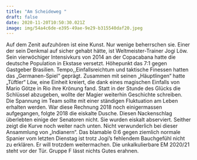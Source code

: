 ```yaml
---
title: "Am Scheideweg "
draft: false
date: 2020-11-20T10:50:30.021Z
image: img/54a4c6de-e395-49ae-9e29-b315540daf20.jpeg
---
```

Auf dem Zenit aufzuhören ist eine Kunst. Nur wenige beherrschen sie. Einer der sein Denkmal auf sicher gehabt hätte, ist Weltmeister-Trainer Jogi Löw. Sein vierwöchiger Intensivkurs von 2014 an der Copacabana hatte die deutsche Population in Ekstase versetzt. Höhepunkt das 7:1 gegen Gastgeber Brasilien. Tempo,,Einfallsreichtum und taktische Finessen hatten das „Germanen-Spiel“ geprägt. Zusammen mit seinen „Häuptlingen“ hatte „Tüftler“ Löw, eine Einheit kreiert, die dank eines magischen Einfalls von Mario Götze in Rio ihre Krönung fand. Statt in der Stunde des Glücks die Schlüssel abzugeben, wollte der Magier weiterhin Geschichte schreiben. Die Spannung im Team sollte mit einer ständigen Fluktuation am Leben erhalten werden. War diese Rechnung 2018 noch einigermassen aufgegangen, folgte 2018 die eiskalte Dusche. Diesen Nackenschlag überlebten einige der Senatoren nicht. Sie wurden eiskalt abserviert. Seither zeigt die Kurve noch weiter nach unten. Nicht verwunderlich bei dieser Ansammlung von „Indianern“. Das blamable 0:6 gegen ziemlich normale Spanier vom letzten Dienstag ist trotz Jogi’s fehlendem Bauchgefühl nicht zu erklären. Er will trotzdem weitermachen. Die unkalkulierbare EM 2020/21 steht vor der Tür. Gruppe F lässt nichts Gutes erahnen.